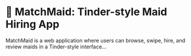 # 🧹 MatchMaid: Tinder-style Maid Hiring App

MatchMaid is a web application where users can browse, swipe, hire, and review maids in a Tinder-style interface...